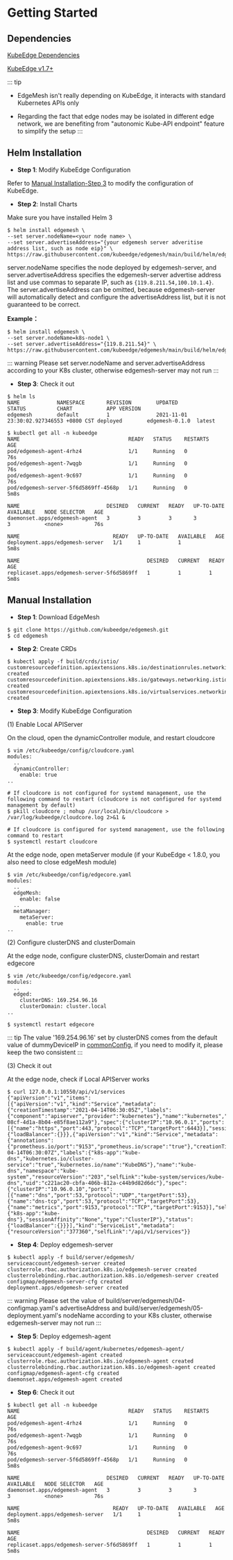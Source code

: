 # Getting Started

## Dependencies

[KubeEdge Dependencies](https://kubeedge.io/en/docs/#dependencies)

[KubeEdge v1.7+](https://github.com/kubeedge/kubeedge/releases)

::: tip
- EdgeMesh isn't really depending on KubeEdge, it interacts with standard Kubernetes APIs only

- Regarding the fact that edge nodes may be isolated in different edge network, we are benefiting from "autonomic Kube-API endpoint" feature to simplify the setup
:::

## Helm Installation

- **Step 1**: Modify KubeEdge Configuration

Refer to [Manual Installation-Step 3](#step3) to modify the configuration of KubeEdge.

- **Step 2**: Install Charts

Make sure you have installed Helm 3

```
$ helm install edgemesh \
--set server.nodeName=<your node name> \
--set server.advertiseAddress="{your edgemesh server adveritise address list, such as node eip}" \
https://raw.githubusercontent.com/kubeedge/edgemesh/main/build/helm/edgemesh.tgz
```

server.nodeName specifies the node deployed by edgemesh-server, and server.advertiseAddress specifies the edgemesh-server
advertise address list and use commas to separate IP, such as `{119.8.211.54,100.10.1.4}`.
The server.advertiseAddress can be omitted, because edgemesh-server will automatically detect and configure the advertiseAddress list, but it is not guaranteed to be correct.

**Example：**

```shell
$ helm install edgemesh \
--set server.nodeName=k8s-node1 \
--set server.advertiseAddress="{119.8.211.54}" \
https://raw.githubusercontent.com/kubeedge/edgemesh/main/build/helm/edgemesh.tgz
```

::: warning
Please set server.nodeName and server.advertiseAddress according to your K8s cluster, otherwise edgemesh-server may not run
:::

- **Step 3**: Check it out

```shell
$ helm ls
NAME            NAMESPACE       REVISION        UPDATED                                 STATUS          CHART           APP VERSION
edgemesh        default         1               2021-11-01 23:30:02.927346553 +0800 CST deployed        edgemesh-0.1.0  latest
```

```shell
$ kubectl get all -n kubeedge
NAME                                   READY   STATUS    RESTARTS   AGE
pod/edgemesh-agent-4rhz4               1/1     Running   0          76s
pod/edgemesh-agent-7wqgb               1/1     Running   0          76s
pod/edgemesh-agent-9c697               1/1     Running   0          76s
pod/edgemesh-server-5f6d5869ff-4568p   1/1     Running   0          5m8s

NAME                            DESIRED   CURRENT   READY   UP-TO-DATE   AVAILABLE   NODE SELECTOR   AGE
daemonset.apps/edgemesh-agent   3         3         3       3            3           <none>          76s

NAME                              READY   UP-TO-DATE   AVAILABLE   AGE
deployment.apps/edgemesh-server   1/1     1            1           5m8s

NAME                                         DESIRED   CURRENT   READY   AGE
replicaset.apps/edgemesh-server-5f6d5869ff   1         1         1       5m8s
```

## Manual Installation

- **Step 1**: Download EdgeMesh

```shell
$ git clone https://github.com/kubeedge/edgemesh.git
$ cd edgemesh
```

<a name="step3"></a>
- **Step 2**: Create CRDs

```shell
$ kubectl apply -f build/crds/istio/
customresourcedefinition.apiextensions.k8s.io/destinationrules.networking.istio.io created
customresourcedefinition.apiextensions.k8s.io/gateways.networking.istio.io created
customresourcedefinition.apiextensions.k8s.io/virtualservices.networking.istio.io created
```

- **Step 3**: Modify KubeEdge Configuration

(1) Enable Local APIServer

On the cloud, open the dynamicController module, and restart cloudcore

```shell
$ vim /etc/kubeedge/config/cloudcore.yaml
modules:
  ..
  dynamicController:
    enable: true
..
```

```shell
# If cloudcore is not configured for systemd management, use the following command to restart (cloudcore is not configured for systemd management by default)
$ pkill cloudcore ; nohup /usr/local/bin/cloudcore > /var/log/kubeedge/cloudcore.log 2>&1 &

# If cloudcore is configured for systemd management, use the following command to restart
$ systemctl restart cloudcore
```

At the edge node, open metaServer module (if your KubeEdge < 1.8.0, you also need to close edgeMesh module)

```shell
$ vim /etc/kubeedge/config/edgecore.yaml
modules:
  ..
  edgeMesh:
    enable: false
  ..
  metaManager:
    metaServer:
      enable: true
..
```

(2) Configure clusterDNS and clusterDomain

At the edge node, configure clusterDNS, clusterDomain and restart edgecore

```shell
$ vim /etc/kubeedge/config/edgecore.yaml
modules:
  ..
  edged:
    clusterDNS: 169.254.96.16
    clusterDomain: cluster.local
..
```

```shell
$ systemctl restart edgecore
```

::: tip
The value '169.254.96.16' set by clusterDNS comes from the default value of dummyDeviceIP in [commonConfig](../reference/config-items.md#table-1-2-commonconfig), if you need to modify it, please keep the two consistent
:::

(3) Check it out

At the edge node, check if Local APIServer works

```shell
$ curl 127.0.0.1:10550/api/v1/services
{"apiVersion":"v1","items":[{"apiVersion":"v1","kind":"Service","metadata":{"creationTimestamp":"2021-04-14T06:30:05Z","labels":{"component":"apiserver","provider":"kubernetes"},"name":"kubernetes","namespace":"default","resourceVersion":"147","selfLink":"default/services/kubernetes","uid":"55eeebea-08cf-4d1a-8b04-e85f8ae112a9"},"spec":{"clusterIP":"10.96.0.1","ports":[{"name":"https","port":443,"protocol":"TCP","targetPort":6443}],"sessionAffinity":"None","type":"ClusterIP"},"status":{"loadBalancer":{}}},{"apiVersion":"v1","kind":"Service","metadata":{"annotations":{"prometheus.io/port":"9153","prometheus.io/scrape":"true"},"creationTimestamp":"2021-04-14T06:30:07Z","labels":{"k8s-app":"kube-dns","kubernetes.io/cluster-service":"true","kubernetes.io/name":"KubeDNS"},"name":"kube-dns","namespace":"kube-system","resourceVersion":"203","selfLink":"kube-system/services/kube-dns","uid":"c221ac20-cbfa-406b-812a-c44b9d82d6dc"},"spec":{"clusterIP":"10.96.0.10","ports":[{"name":"dns","port":53,"protocol":"UDP","targetPort":53},{"name":"dns-tcp","port":53,"protocol":"TCP","targetPort":53},{"name":"metrics","port":9153,"protocol":"TCP","targetPort":9153}],"selector":{"k8s-app":"kube-dns"},"sessionAffinity":"None","type":"ClusterIP"},"status":{"loadBalancer":{}}}],"kind":"ServiceList","metadata":{"resourceVersion":"377360","selfLink":"/api/v1/services"}}
```

- **Step 4**: Deploy edgemesh-server

```shell
$ kubectl apply -f build/server/edgemesh/
serviceaccount/edgemesh-server created
clusterrole.rbac.authorization.k8s.io/edgemesh-server created
clusterrolebinding.rbac.authorization.k8s.io/edgemesh-server created
configmap/edgemesh-server-cfg created
deployment.apps/edgemesh-server created
```

::: warning
Please set the value of build/server/edgemesh/04-configmap.yaml's advertiseAddress and build/server/edgemesh/05-deployment.yaml's nodeName according to your K8s cluster, otherwise edgemesh-server may not run
:::

- **Step 5**: Deploy edgemesh-agent

```shell
$ kubectl apply -f build/agent/kubernetes/edgemesh-agent/
serviceaccount/edgemesh-agent created
clusterrole.rbac.authorization.k8s.io/edgemesh-agent created
clusterrolebinding.rbac.authorization.k8s.io/edgemesh-agent created
configmap/edgemesh-agent-cfg created
daemonset.apps/edgemesh-agent created
```

- **Step 6**: Check it out

```shell
$ kubectl get all -n kubeedge
NAME                                   READY   STATUS    RESTARTS   AGE
pod/edgemesh-agent-4rhz4               1/1     Running   0          76s
pod/edgemesh-agent-7wqgb               1/1     Running   0          76s
pod/edgemesh-agent-9c697               1/1     Running   0          76s
pod/edgemesh-server-5f6d5869ff-4568p   1/1     Running   0          5m8s

NAME                            DESIRED   CURRENT   READY   UP-TO-DATE   AVAILABLE   NODE SELECTOR   AGE
daemonset.apps/edgemesh-agent   3         3         3       3            3           <none>          76s

NAME                              READY   UP-TO-DATE   AVAILABLE   AGE
deployment.apps/edgemesh-server   1/1     1            1           5m8s

NAME                                         DESIRED   CURRENT   READY   AGE
replicaset.apps/edgemesh-server-5f6d5869ff   1         1         1       5m8s
```
